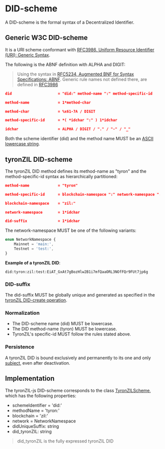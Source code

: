 # DID-scheme

A DID-scheme is the formal syntax of a Decentralized Identifier.

## Generic W3C DID-scheme

It is a URI scheme conformant with [RFC3986, Uniform Resource Identifier (URI): Generic Syntax](https://tools.ietf.org/html/rfc3986).

The following is the ABNF definition with ALPHA and DIGIT:
> Using the syntax in [RFC5234, Augmented BNF for Syntax Specifications: ABNF](https://tools.ietf.org/html/rfc5234). Generic rule names not defined there, are defined in [RFC3986](https://tools.ietf.org/html/rfc3986)

```json
did                     = "did:" method-name ":" method-specific-id

method-name             = 1*method-char

method-char             = %x61-7A / DIGIT

method-specific-id      = *( *idchar ":" ) 1*idchar

idchar                  = ALPHA / DIGIT / "." / "-" / "_"
```

Both the scheme identifier (did) and the method name MUST be an [ASCII lowercase string](https://infra.spec.whatwg.org/#ascii-lowercase).

## tyronZIL DID-scheme

The tyronZIL DID method defines its method-name as "tyron" and the method-specific-id syntax as hierarchically partitioned:

```json
method-name             = "tyron"

method-specific-id      = blockchain-namespace ":" network-namespace ":" did-suffix

blockchain-namespace    = "zil:"

network-namespace       = 1*idchar

did-suffix              = 1*idchar
```

The network-namespace MUST be one of the following variants:

```js
enum NetworkNamespace {
    Mainnet = 'main:',
    Testnet = 'test:',
}
```

**Example of a tyronZIL DID**:

```did:tyron:zil:test:EiAT_GxAt7gBozHlw2B1i7mfQaaORL3NOfFQr9FUt7jp6g```

### DID-suffix

The did-suffix MUST be globally unique and generated as specified in the [tyronZIL DID-create operation](../operations/CRUD/did-create.md).

### Normalization

- The DID-scheme name (did) MUST be lowercase.
- The DID method-name (tyron) MUST be lowercase.
- TyronZIL's specific-id MUST follow the rules stated above.

### Persistence

A tyronZIL DID is bound exclusively and permanently to its one and only [subject](../W3C-dids.md#did-subject), even after deactivation.

## Implementation

The tyronZIL-js DID-scheme corresponds to the class [TyronZILScheme](https://github.com/julio-cabdu/tyronZIL-js/tree/master/src/lib/tyronZIL-scheme.ts), which has the following properties:

- schemeIdentifier = 'did:'
- methodName = 'tyron:'
- blockchain = 'zil:'
- network = NetworkNamespace
- didUniqueSuffix: string
- did_tyronZIL: string

> did_tyronZIL is the fully expressed tyronZIL DID
